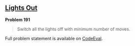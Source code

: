 [Lights Out][ce]
----------------

**Problem 191**

> Switch all the lights off with minimum number of moves.

Full problem statement is available on [CodeEval][ce].

[ce]: https://www.codeeval.com/browse/191/
      "View problem statement on CodeEval"
